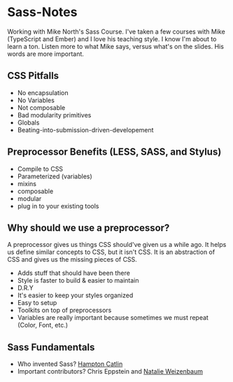 # Sass-Notes

Working with Mike North's Sass Course. I've taken a few courses with Mike (TypeScript and Ember) and I love his teaching style. I know I'm about to learn a ton. Listen more to what Mike says, versus what's on the slides. His words are more important.

CSS Pitfalls
-
- No encapsulation
- No Variables
- Not composable
- Bad modularity primitives
- Globals
- Beating-into-submission-driven-developement

Preprocessor Benefits (LESS, SASS, and Stylus)
-

- Compile to CSS
- Parameterized (variables)
- mixins
- composable
- modular
- plug in to your existing tools

Why should we use a preprocessor?
-
A preprocessor gives us things CSS should've given us a while ago. It helps us define similar concepts to CSS, but it isn't CSS. It is an abstraction of CSS and gives us the missing pieces of CSS.

- Adds stuff that should have been there
- Style is faster to build & easier to maintain
- D.R.Y
- It's easier to keep your styles organized
- Easy to setup
- Toolkits on top of preprocessors
- Variables are really important because sometimes we must repeat (Color, Font, etc.)

Sass Fundamentals
-
- Who invented Sass? [Hampton Catlin](https://twitter.com/HamptonMakes)
- Important contributors? Chris Eppstein and [Natalie Weizenbaum](https://twitter.com/nex3)
